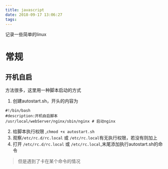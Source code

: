 ```yaml
---
title: javascript
date: 2018-09-17 13:06:27
tags:
---
```

记录一些简单的linux
<!--more-->

# 常规
## 开机自启
方法很多，这里用一种脚本启动的方式
1. 创建autostart.sh，开头的内容为
```shell
#!/bin/bash
#description:开机自启脚本
/usr/local/webServer/nginx/sbin/nginx # 启动nginx
```
2. 给脚本执行权限 ,`chmod +x autostart.sh`
3. 观察`/etc/rc.d/rc.local` 或 `/etc/rc.local`有无执行权限，若没有则加上
4. 打开 `/etc/rc.d/rc.local` 或 `/etc/rc.local`,末尾添加执行autostart.sh的命令
> 但是遇到了卡在某个命令的情况